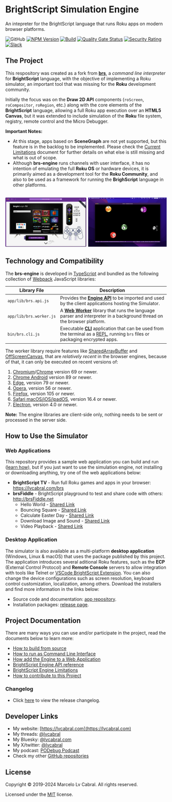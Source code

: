 # BrightScript Simulation Engine

An intepreter for the BrightScript language that runs Roku apps on modern browser platforms.

![GitHub](https://img.shields.io/github/license/lvcabral/brs-engine)
[![NPM Version](https://badge.fury.io/js/brs-engine.svg?style=flat)](https://npmjs.org/package/brs-engine)
[![Build](https://github.com/lvcabral/brs-engine/actions/workflows/build.yml/badge.svg)](https://github.com/lvcabral/brs-engine/actions/workflows/build.yml)
[![Quality Gate Status](https://sonarcloud.io/api/project_badges/measure?project=lvcabral_brs-emu&metric=alert_status)](https://sonarcloud.io/summary/new_code?id=lvcabral_brs-emu)
[![Security Rating](https://sonarcloud.io/api/project_badges/measure?project=lvcabral_brs-emu&metric=security_rating)](https://sonarcloud.io/summary/new_code?id=lvcabral_brs-emu)
[![Slack](https://img.shields.io/badge/Slack-RokuCommunity-4A154B?logo=slack)](https://join.slack.com/t/rokudevelopers/shared_invite/zt-4vw7rg6v-NH46oY7hTktpRIBM_zGvwA)

## The Project

This respository was created as a fork from [**brs**](https://github.com/rokucommunity/brs), a _command line interpreter_ for **BrightScript** language, with the objective of implementing a Roku simulator, an important tool that was missing for the **Roku** development community.

Initially the focus was on the **Draw 2D API** components (`roScreen`, `roCompositor`, `roRegion`, etc.) along with the core elements of the **BrightScript** language, allowing a full Roku app execution over an **HTML5 Canvas**, but it was extended to include simulation of the **Roku** file system, registry, remote control and the Micro Debugger.

**Important Notes:**

- At this stage, apps based on **SceneGraph** are not yet supported, but this feature is in the backlog to be implemented. Please check the [Current Limitations](docs/limitations.md) document for further details on what else is still missing and what is out of scope.
- Although **brs-engine** runs channels with user interface, it has no intention of emulating the full **Roku OS** or hardware devices, it is primarily aimed as a development tool for the **Roku Community**, and also to be used as a framework for running the **BrighScript** language in other platforms.<br /><br />

<p align="center"><img alt="Simulator Web and Desktop" title="Simulator Web and Desktop" src="docs/images/screenshots.png?raw=true"/></p>

## Technology and Compatibility

The **brs-engine** is developed in [TypeScript](https://www.typescriptlang.org/) and bundled as the following collection of [Webpack](https://webpack.js.org/) JavaScript libraries:

| Library File | Description |
| --- | --- |
| `app/lib/brs.api.js` | Provides the **[Engine API](docs/engine-api.md)** to be imported and used by the client applications hosting the Simulator.|
| `app/lib/brs.worker.js` | A **[Web Worker](https://developer.mozilla.org/en-US/docs/Web/API/Web_Workers_API/Using_web_workers)** library that runs the language parser and interpreter in a background thread on the browser platform.|
|`bin/brs.cli.js`| Executable **[CLI](docs/run-as-cli.md)** application that can be used from the terminal as a [REPL](https://en.wikipedia.org/wiki/Read%E2%80%93eval%E2%80%93print_loop), running `brs` files or packaging encrypted apps.|

The worker library require features like [SharedArrayBuffer](https://developer.mozilla.org/en-US/docs/Web/JavaScript/Reference/Global_Objects/SharedArrayBuffer) and [OffScreenCanvas](https://developer.mozilla.org/en-US/docs/Web/API/OffscreenCanvas), that are _relatively recent_ in the browser engines, because of that, it can only be executed on recent versions of:

1. [Chromium](https://www.chromium.org/Home)/[Chrome](https://www.google.com/chrome) version 69 or newer.
1. [Chrome Android](https://www.google.com/chrome) version 89 or newer.
1. [Edge](https://www.microsoft.com/en-us/edge), version 79 or newer.
1. [Opera](https://www.opera.com), version 56 or newer.
1. [Firefox](https://firefox.com), version 105 or newer.
1. [Safari macOS/iOS/ipadOS](https://www.apple.com/safari), version 16.4 or newer.
1. [Electron](https://electronjs.org), version 4.0 or newer.

**Note:** The engine libraries are client-side only, nothing needs to be sent or processed in the server side.

## How to Use the Simulator

### Web Applications

This repository provides a sample web application you can build and run ([learn how](docs/integrating.md)), but if you just want to use the simulation engine, not installing or downloading anything, try one of the web applications below:

- **BrightScript TV** - Run full Roku games and apps in your browser: <https://lvcabral.com/brs>
- **brsFiddle** - BrightScript playground to test and share code with others: <http://brsFiddle.net>
  - Hello World - [Shared Link](https://lvcabral.com/brs-fiddle/?code=XQAAAALVAQAAAAAAAABJKobEQb6kyOTPdc30dpKp7qs4EFN2zkGnUPpC_jM5q9lOv48OWw73SRzoEiqBTjMAwA1j5B4lHJIEnt7v7wG6rbe_xFtOByeXbT3ddKuRA_9zOmIhmx3IpozpRxTXZixCFrHZlpFOzA1Wtba2-TtKbP5RPCZ3gD_GhZBzMlcM8AjeEqrLGmW7SL4wD26hJoq74g4lwGlaRad7DHU34538av8EyQVSoFX5UhC57h6H8CMgXZTKLJxYnFAZdTPhBuPedJ_x8FoTI4pV-6_sL1WixNNXyNeRXrcHoDTg5dGfeXwU9q4WkD2JwCOZ6A99YEh8qjkM6eGPT9d5U6qohbLL7OGEsJ4CQ6zn6yqG_71hqdWPJvqV6qTKEaD1iusxDbv_W-EYAA)
  - Bouncing Square - [Shared Link](https://brsfiddle.net/?code=XQAAAAIrEQAAAAAAAABJKocnAkqZmqFJVufERpQkf9KVk93fxmIRqnWDhwpkoNWGesOdd0NfqUQINBpHgpEwFE0OR1eAH7wa_jMdErSC0Ef6rWNCKA7QM7K-tYEah5tFpMmXnJglupGQccD85M9hTEo7RtutiOH7nQx0jpOyrhcPrtHzQA4-biFDUWkOLewpwh3KVNGdkIWlskO5MNh1rrex5e_N9S--J4xyUYV3ykTqocgnidX8ZYIFiQxb6J6GOW202zcXq8aWMgG-5R41nXEXigggzsTZXmLi13Xc6vsEVASb1mlaWHZlyAUU7hIhI-BvuJyDAEiWpmECFPSXVdLtdba-Hp4Q14J44MomrmpPXwI7ejX5PWKlW9TW7GdbI6kR1xTHv-SWNY7IulWCC_XXR1u11hlkAxkot6q7CUpuN3bJxWFyGL2WtiEu4htVubBbgZ4tcKR39TDePe9vNVkRbSwBDULMxlL4aHY7LxG6F4uiwj2UB1IjC7v3wQAtvIWpMN_U9Y5rJJlaPfZ5uAIN97HmQZ5Au3oonlSXGg2Edg2jPR3BG5Z8Bof_9-nR4YAa43N_w5HJWPnuLzsEITVY5svjES3ZroqUMyzwSW7dn3zdY_Gd24oWp4Ic3qWn5Fyjk-8Qw6ct4rK-q-mzkkF3rjXm5hUsWRKl_V_g7ESA51YmAlm0XWAWV6YyU3DcwGOKuE9fSYao2FzeUcDL-zYvI_AY7m34Mt5ZVQ0bu8x6vRnyMOs9bRQBLiiFw-Q-xJh0nka6Jtl-dC0me4MKeFfhCIWZq-2t78PPiPz-f2UZBZDerTi1jqJMFZ7rDrrJ0PSjPTi-t43qJ3Rrqi57AsyK7INo6wMFJZgPkcLkUcuDWjqD2QSEwJAFLyrdLWSkgl1PCCypEG0vHoDyqmGeWyCN5-TSb6ZgA51fln02CN-iBgm7cWNGaQ1--iwfd8n4gWVWzTh37_2J6buqPiNzsiDYdEVlRjeTocWiDx8ESYe7BbvLQ9AhqFWLWvzcc8EnH80gBimCK6-dJS58PtZrSmG_uVlpHP-UDAa67h0g5HHLP39mAh54zs5COmoRNqnIsTmFomDAUItoU7UI3djrTTp8ymEGwOzMi5qbLq6BCOs_LsasbT3eS132RnzpQ6eh_WdR-NjzijC9-LE6s4EeqwAueGMIvUJGnudHB7TcwemZ47vjsGTG14Y0p57VY1uzKGeJulkLJHi7VCWTV9a7ixdHxfPaRTwxYI1SGnS5DZEz65Hn1fMUjybGqJG1Rl_zuOcO9BeCBw0DF7gU7GbzwxaqGX3CV9RcCM0ggngxN50NgdKxOwSpSneI1t2AwY5FNlqnnvALfKqCOcP-xZgtgJeQyQg2a_h1wAZwOmX2evCM4k6JlqgCFCH0Ol_wz5ri4EyKhVzNFdtQdjLoprM0y9DAdRibs8LGsgwM3YKLezhCSK1O7Bz3udyCeIxBhx8aY8QeMB8nYqRFPARz5ulDGBDTnGB6wWW7UT3Hi5gj0No0ABIXsMot89yCR2EbE4FzAHM9kzn9sM7OfrmTOS2I1obIIbIPzI_HpnGGr2vAT7jyVqQlDis8Z8nwFastErVXG1sJYCoV7NYl78o_tXkwO73mZjxEDaFSDDuD5iFlIlYaAtN09Fs2sTev_DMJ3XkFBLeUcSUvSxEh2_dj5mYCVLSQ6T4ZJ5o7xRckRfHnZNpBrJ0lJT8K0PaQmwG1ZEXPgPjVk2_v4gIteee2W7Vwk0Jijy-hnN7y0q0lGlKkoke4vajaDl0ZWyNFWAo-KBYWXBnmzEkvapmWAI4qUZMP9a9unJpblNbYbHpmQzuKBTsX-H3GDWSsO6ePRuJJMiJGwSjYWdrbFIfKl5FZ7X66PwIcYvnzApikiIeB3TFef-BpQ2ea4QaaTmyselj4oISVVmL4TnAwKD0OCvH--kfPsX8f44VsGtA61fwmsbPZ3b2g_CFMe8AlhWI7fiKj4wfYA9k77fba1jPGuirRAQn_eSnsAA)
  - Calculate Easter Day - [Shared Link](https://brsfiddle.net/?code=XQAAAALnAwAAAAAAAABJKohmo_vGH6VeHhw0NA0u7jXQ5mXP9ZN1AWzM0PiRufiEJMb9enJ8-Fi-wVFZGTTpu3PmzKvDZVFq33L_93AZJPhIg6IOwt6LAoZfALbNSD-9F190OkUH5EOYSUHSLXWBpulCV_k83PxQO6WlKqWoMVq5LeUSoPEVV5OpcJLcDiu7O8XjE5KBBMmZgntg8nO44vkyJQNo_zE-k5zryxMYeZGHR71offjEvE3WrtKHLa55DMCeTrUqFoYZgd5t7DsddJ7Rl4ATmDgvrAOU7nY8nDjdrk1b7gccF1Hl_cgfXs1pjWGLzhGdoKrJ-UiokpUZ_p49EZy3-UQbqZ0IhBMNoHViYZJ4sVgZ0rZlexmlSB4zcmcpuHfc3cMRmUrGjr9zTg_Ulbh-OMcf5-DgHQqln58pmHCcCbIefiBntMjwIYn5yckUrS9RCRha1ZxuIYppHGpoj_2ilx1_zC9gs7kqwjCdk4QGJflduepky0fEvBQYvEHsjTHhNIBTRDiiqudQT8-62CokSMQqR1Zt5c-MUM1oFX8vdWennNziWnWoomzuMwQCAER5KYJZhOTKoBzuEM63KwqnZcBLsQoeoSs7tV5kcIXwhBGvUdDKESlfcqa-CwNBpAvENrUp7BBrrQOr6sKOnRUVL44Q4DEZzN_0_9sVDr25lTavElT57Xh2wRpiEsbmuoe66rKJ3cFP4OKVgMLUtPSkayntYNWPZg89PvidJpqOxTIQWf_nfRxV)
  - Download Image and Sound - [Shared Link](https://brsfiddle.net/?code=XQAAAALNBwAAAAAAAABJKoMnQ-exSUWPG3fpxfwGNdfLEp9XmLvJpiG89xisuWOuEQQNzz8Hp3bdSbnIT23NKjm6vX4fJPvgTl6YpXmSLk5zJsYTNnrHkjmm5Zpl0bFUiGi5zUGU75B4FJt_Zco-PkgwDgBqTLmtfwW1XOhUO4OymPC476XBy3fcvjtYARt-1BLKvLWtkPSw3WlqB_AJqBulRHu41iS9SE6evnyXLW_Yc2leYm2pZCV1cC8yrA1pYofCyZuxWk1oWT4gJ8ynjnSjCBAKmdCyA5_wntHhQNCbDyn1yxPmPOJvxr5MnfpC44_U05wjDDY0voQEB75Lvgna-U9bS3ASiIW2NSFV65THmYp7dksSWMTp1Gg1a6eS1ZwnLbve-1_d-Wu8JKzuO3UZyzb_aiJWkFGhCcDYmwnv129oauWAdaZTwnv6F8oGFMELoudxYhtdv8rQCcxTq-VyPrQtKKt8YP6paCH6HxPGySDchQVdN0k6uNSEdWY_VA2p6QiNln-TtAVxKUEo392Ie_lPpMGIIqph-op7quO-1d4GtBDRSyV5_5o-CkG_YhEwgvqQxVHugVB5Vz_mUVSCow3SmeaQLhS9clmWcanwX6Dv2YzyWM0yKoo4Byos7E2ldLyIk59ptw7QzZnO7X8XeSzz13rrwz2aUxBEvvfI9v6bncSWqNaQdiLNyOnxbgAp6XsHRy-oklvEv571loIyTiIkCaH4BOscJkcgpFLTJaDWSD0RwDdDsYFqTWkQCksnOdtsEXDNNcM8ggBccTc5DMQXy-4nU3VdBTRxMw6O-SYK2GlhwwrFJxzAkjOUeUbx-mwLliarzt4VEIiKmoF1ksNU601eXtXxNkI19L38r_GGIYfsjMjgBYTgt7nVHNcHJipUuRO2SNu63tItCJrEFB_iN4Zt_k4KVqKX0H_D_LP9FT_Hv4U9S7CKFyh18qvB3XCqadjY0cLKQsrXNx_CIvbEcJAPT5SaQE0mn9lxno0YpgPD7DploUL3ZCt1Ey-NvnKf6ta1I1ixtZhqSGVIX41ztb0aYebzj9eFImI5ncMEfLxsUZsMukIYn9YuatityH_pqVqmVAcZWUZ_1R8Yvh0js6lQZ3rDNnib9cvqDtsMwiLk_mvA-qpQaU_D3mPacddH0v7igE8)
  - Video Playback - [Shared Link](https://brsfiddle.net/?code=XQAAAAKWCQAAAAAAAABJKoTG4zIXK8j9z52CrjkXcH1MVM80eHJqhy1srUKCDfuat3yGIeLLlGqZekoLMi1TXhH-t_3OYuAuifnhNI2qxExYBrCM1VdBI-Q0cYivi0uNtss_oxfFryvoQ8WpS9UdLrQmRd1jvmqwtRDLp2hJo-pfmMtyDHzmxEiAxGFht7gw5ZzRfg29EYelWTCMopEWvLBQ4K_BQ4cWyALaNISRxROmWg3V63_hzGT37TI_F_tCvga1G-IVa7myMnleZ7N_F1ZSRz1i8aiBtV9u5wM4dYiqSgOS1WE_DFvxh3huPdKk9VlOnhT5XrA4LLFuVLk5qPrEQSxS0tQeweZ7KT_-u-aMErKN6h-En2rEzZ7YPsAE1fURHvPlCb-nnpJRsyrLHpndg8VbQXfwMHJSN7l0TCf8_oQKZhj1VuWxSNevAyO5qMDmCLHs7jCh1ogGvb4FSBI4a682QwIME1xDk0htjuCwvQkGlrrrX7Y__csKvzJigK-Dd3SlInQ891d-ZgZ_tISLkpuZaukdib-yXhSOGlO7SJeZzW9Dp6L8IobVQvO4F8Uq9dlYBcZp9WMYgf0BllcF7qOcFKyNtvBWuTCMgFLEJGmZ-CFfZInM8W2_LloZ7PE9fZ9EhKxCuiwSXSQzno4aO-5uRYr8DbLtlWwMFGJNuwFeHk8hpi5Wtg_may-3huSofZt5WOGjAehmxFYkoaen0sPS5fDmqgowLjycSEeJFlk1ubK-DiS8fnZUWDLay8RBQ1VLPVu0fwqyowEl-O3JFUxmAXHCc1f1jV32GPDaAcLOtsQuujDiVW6lIN_EtDhWs25sLfImBhTye-QuCSUNVMy22H-4x5W9vcex8r3o87XfcUPnSK1eVShR_zwNSmZSJeisgec-86YxBrm24HzisjwHMMqGrH3c-zoqSktEzBMQL_htXI31SrWYeLSR0jM-kSX2brp6nrLal0SnxM4foJgoxNd9MvpaKtbDSe5IuBzExay1zwyYxODm8Wgb4vApaT40gB3QezRH42jWvVUpG9d8yGzUmquOPcyFhWP94Y5RYFncTwuCaeG8QAPX6ItGVbU_dGMtEc5SS1TUfY35w261rZJxm0-ApJoa_98V-oljh6E8S5alde487kl-YT9Iyrv78Gln_xzJ39dYhcq7D8HH2Y93szX-IBRsV8O8Ashv6rR3L0-DLKbS0CoGiyOLYkDtD6ekQkdsMfibiaY)
### Desktop Application

The simulator is also available as a multi-platform **desktop application** (Windows, Linux & macOS) that uses the package published by this project. The application introduces several aditional Roku features, such as the **ECP** (External Control Protocol) and **Remote Console** servers to allow integration with tools like Telnet or [VSCode BrightScript Extension](https://marketplace.visualstudio.com/items?itemName=RokuCommunity.brightscript). You can also change the device configurations such as screen resolution, keyboard control customization, localization, among others. Download the installers and find more information in the links below:

- Source code and documentation: [app repository](https://github.com/lvcabral/brs-desktop).
- Installation packages: [release page](https://github.com/lvcabral/brs-desktop/releases).

## Project Documentation

There are many ways you can use and/or participate in the project, read the documents below to learn more:

- [How to build from source](docs/build-from-source.md)
- [How to run as Command Line Interface](docs/run-as-cli.md)
- [How add the Engine to a Web Application](docs/integrating.md)
- [BrightScript Engine API reference](docs/engine-api.md)
- [BrightScript Engine Limitations](docs/limitations.md)
- [How to contribute to this Project](docs/contributing.md)

### Changelog

- Click [here](CHANGELOG.md) to view the release changelog.

## Developer Links

- My website: [https://lvcabral.com](https://lvcabral.com)
- My threads: [@lvcabral](https://www.threads.net/@lvcabral)
- My Bluesky: [@lvcabral.com](https://bsky.app/profile/lvcabral.com)
- My X/twitter: [@lvcabral](https://twitter.com/lvcabral)
- My podcast: [PODebug Podcast](http://podebug.com)
- Check my other [GitHub repositories](https://github.com/lvcabral)

## License

Copyright © 2019-2024 Marcelo Lv Cabral. All rights reserved.

Licensed under the [MIT](LICENSE) license.
